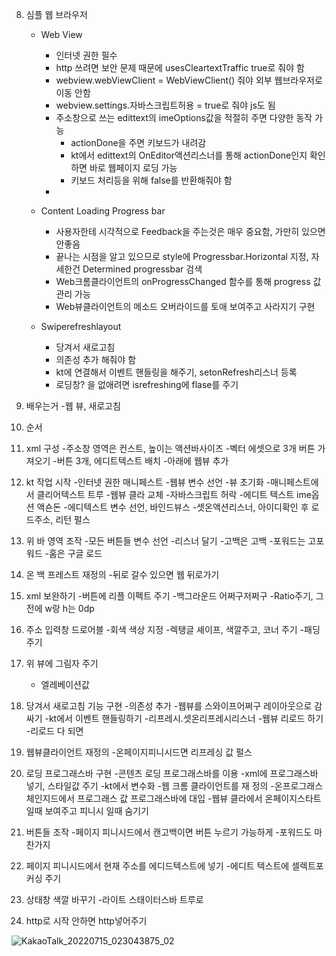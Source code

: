 




8. 심플 웹 브라우저

   - Web View
      - 인터넷 권한 필수
      - http 쓰려면 보안 문제 때문에 usesCleartextTraffic true로 줘야 함
      - webview.webViewClient = WebViewClient() 줘야 외부 웹브라우저로 이동 안함 
      - webview.settings.자바스크립트허용 = true로 줘야 js도 됨
      - 주소창으로 쓰는 edittext의 imeOptions값을 적절히 주면 다양한 동작 가능
        - actionDone을 주면 키보드가 내려감
        - kt에서 edittext의 OnEditor액션리스너를 통해 actionDone인지 확인하면 바로 웹페이지 로딩 가능
        - 키보드 처리등을 위해 false를 반환해줘야 함
      - 


   - Content Loading Progress bar
     - 사용자한테 시각적으로 Feedback을 주는것은 매우 중요함, 가만히 있으면 안좋음 
     - 끝나는 시점을 알고 있으므로 style에 Progressbar.Horizontal 지정, 자세한건 Determined progressbar 검색
     - Web크롬클라이언트의 onProgressChanged 함수를 통해 progress 값 관리 가능
     - Web뷰클라이언트의 메소드 오버라이드를 토애 보여주고 사라지기 구현
     
     
   - Swiperefreshlayout
     - 당겨서 새로고침
     - 의존성 추가 해줘야 함 
     - kt에 연결해서 이벤트 핸들링을 해주기, setonRefresh리스너 등록
     - 로딩창? 을 없애려면 isrefreshing에 flase를 주기



1. 배우는거
	-웹 뷰, 새로고침

2. 순서
	
1. xml 구성
	-주소창 영역은 컨스트, 높이는 액션바사이즈
	-벡터 에셋으로 3개 버튼 가져오기
	-버튼 3개, 에디트텍스트 배치
	-아래에 웹뷰 추가

2. kt 작업 시작
	-인터넷 권한 매니페스트
	-웹뷰 변수 선언
	-뷰 초기화
	-매니페스트에서 클리어텍스트 트루
	-웹뷰 클라 교체
	-자바스크립트 허락
	-에디트 텍스트 ime옵션 액숀돈
	-에디텍스트 변수 선언, 바인드뷰스
	-셋온액션리스너, 아이디확인 후 로드주소, 리턴 펄스

4. 위 바 영역 조작
	-모든 버튼들 변수 선언
	-리스너 달기
	-고백은 고백
	-포워드는 고포워드
	-홈은 구글 로드

5. 온 백 프레스트 재정의
	-뒤로 갈수 있으면 웹 뒤로가기

6. xml 보완하기
	-버튼에 리플 이펙트 주기
		-백그라운드 어쩌구저쩌구
	-Ratio주기, 그전에 w랑 h는 0dp

7. 주소 입력창 드로어블
	-회색 색상 지정
	-렉탱글 셰이프, 색깔주고, 코너 주기
	-패딩 주기

8. 위 뷰에 그림자 주기
	- 엘레베이션값

9. 당겨서 새로고침 기능 구현
	-의존성 추가
	-웹뷰를 스와이프어쩌구 레이아웃으로 감싸기
	-kt에서 이벤트 핸들링하기
	-리프레시.셋온리프레시리스너
	-웹뷰 리로드 하기
	-리로드 다 되면

10. 웹뷰클라이언트 재정의
	-온페이지피니시드면 리프레싱 값 펄스

11. 로딩 프로그래스바 구현
	-콘텐츠 로딩 프로그래스바를 이용
	-xml에 프로그래스바 넣기, 스타일값 주기
	-kt에서 변수화 
	-웹 크롬 클라이언트를 재 정의
	-온프로그래스체인지드에서 프로그래스 값 프로그래스바에 대입
	-웹뷰 클라에서 온페이지스타트 일때 보여주고 피니시 일때 숨기기

12. 버튼들 조작
	-페이지 피니시드에서 캔고백이면 버튼 누르기 가능하게
	-포워드도 마찬가지

13. 페이지 피니시드에서 현재 주소를 에디드텍스트에 넣기
	-에디트 텍스트에 셀렉트포커싱 주기

14. 상태창 색깔 바꾸기
	-라이트 스태이터스바 트루로

14. http로 시작 안하면 http넣어주기


![KakaoTalk_20220715_023043875_02](https://user-images.githubusercontent.com/68932465/179046374-8768ab5b-f1fb-4794-8e81-2b68daf7ad0e.jpg)
